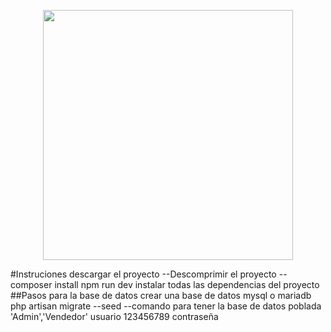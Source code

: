 <p align="center"><a href="https://laravel.com" target="_blank"><img src="https://raw.githubusercontent.com/laravel/art/master/logo-lockup/5%20SVG/2%20CMYK/1%20Full%20Color/laravel-logolockup-cmyk-red.svg" width="400"></a></p>

#Instruciones
descargar el proyecto 
--Descomprimir el proyecto --
composer install
npm run dev 
instalar todas las dependencias del proyecto
##Pasos para la base de datos
crear una base de datos mysql o mariadb 
php artisan migrate --seed 
--comando para tener la base de datos poblada 
'Admin','Vendedor' usuario
123456789 contraseña

